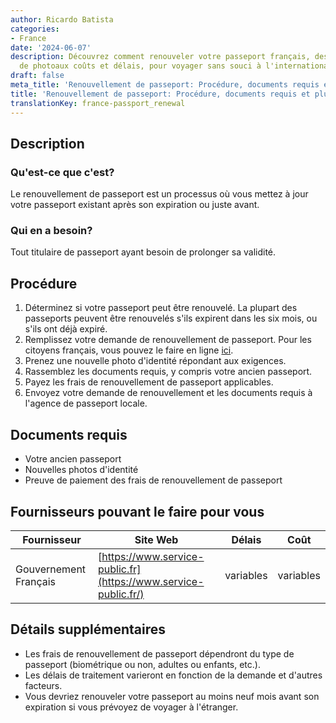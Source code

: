 ```yaml
---
author: Ricardo Batista
categories:
- France
date: '2024-06-07'
description: Découvrez comment renouveler votre passeport français, des exigences
  de photoaux coûts et délais, pour voyager sans souci à l'international.
draft: false
meta_title: 'Renouvellement de passeport: Procédure, documents requis et plus'
title: 'Renouvellement de passeport: Procédure, documents requis et plus'
translationKey: france-passport_renewal
---
```



## Description
### Qu'est-ce que c'est?
Le renouvellement de passeport est un processus où vous mettez à jour votre passeport existant après son expiration ou juste avant.

### Qui en a besoin?
Tout titulaire de passeport ayant besoin de prolonger sa validité.

## Procédure
1. Déterminez si votre passeport peut être renouvelé. La plupart des passeports peuvent être renouvelés s'ils expirent dans les six mois, ou s'ils ont déjà expiré.
2. Remplissez votre demande de renouvellement de passeport. Pour les citoyens français, vous pouvez le faire en ligne [ici](https://www.service-public.fr/).
3. Prenez une nouvelle photo d'identité répondant aux exigences.
4. Rassemblez les documents requis, y compris votre ancien passeport.
5. Payez les frais de renouvellement de passeport applicables.
6. Envoyez votre demande de renouvellement et les documents requis à l'agence de passeport locale.

## Documents requis
- Votre ancien passeport
- Nouvelles photos d'identité
- Preuve de paiement des frais de renouvellement de passeport

## Fournisseurs pouvant le faire pour vous

| Fournisseur        |     Site Web     |     Délais    |       Coût      |
| --------------- | --------------- |  :-------------: | :-------------: |
| Gouvernement Français     |  [https://www.service-public.fr](https://www.service-public.fr/)      |      variables      |        variables       |

## Détails supplémentaires
- Les frais de renouvellement de passeport dépendront du type de passeport (biométrique ou non, adultes ou enfants, etc.).
- Les délais de traitement varieront en fonction de la demande et d'autres facteurs.
- Vous devriez renouveler votre passeport au moins neuf mois avant son expiration si vous prévoyez de voyager à l'étranger.